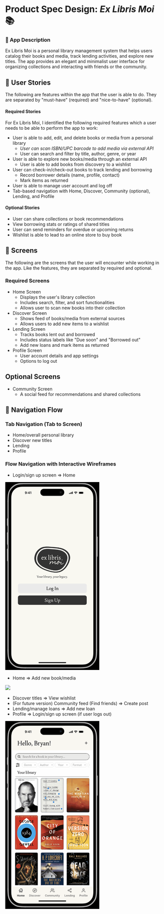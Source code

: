 # Product Spec Design: *Ex Libris Moi* 📚

### 📲 App Description

Ex Libris Moi is a personal library management system that helps users catalog their books and media, track lending activities, and explore new titles. The app provides an elegant and minimalist user interface for organizing collections and interacting with friends or the community.

## 🧾 User Stories

The following are features within the app that the user is able to do. They are separated by "must-have" (required) and "nice-to-have" (optional).

#### Required Stories

For Ex Libris Moi, I identified the following required features which a user needs to be able to perform the app to work:

- User is able to add, edit, and delete books or media from a personal library
    - *User can scan ISBN/UPC barcode to add media via external API*
    - User can search and filter by title, author, genre, or year
- User is able to explore new books/media through an external API
    - User is able to add books from discovery to a wishlist
- User can check-in/check-out books to track lending and borrowing
    - Record borrower details (name, profile, contact)
    - Mark items as returned
- User is able to manage user account and log off
- Tab-based navigation with Home, Discover, Community (optional), Lending, and Profile

#### Optional Stories
- User can share collections or book recommendations
- View borrowing stats or ratings of shared titles
- User can send reminders for overdue or upcoming returns
- Wishlist is able to lead to an online store to buy book

## 🤳 Screens

The following are the screens that the user will encounter while working in the app. Like the features, they are separated by required and optional.

### Required Screens

- Home Screen
    - Displays the user's library collection
    - Includes search, filter, and sort functionalities
    - Allows user to scan new books into their collection
- Discover Screen
    - Shows feed of books/media from external sources
    - Allows users to add new items to a wishlist 
- Lending Screen
    - Tracks books lent out and borrowed
    - Includes status labels like "Due soon" and "Borrowed out"
    - Add new loans and mark items as returned
- Profile Screen
    - User account details and app settings
    - Options to log out
 
## Optional Screens

- Community Screen
    - A social feed for recommendations and shared collections
 
## 🔄️ Navigation Flow

### Tab Navigation (Tab to Screen)

- Home/overall personal library
- Discover new titles
- Lending
- Profile

### Flow Navigation with Interactive Wireframes

- Login/sign up screen => Home

<img src="/design_gifs/logintohome.gif" width=300 height=auto />

- Home => Add new book/media

<img src="/design_gifs/hometoaddbook.gif" width=300 height=auto />

- Discover titles => View wishlist
- (For future version) Community feed (Find friends) => Create post
- Lending/manage loans => Add new loan
- Profile => Login/sign up screen (if user logs out)

<img src="/design_gifs/otherfeatures.gif" width=300 height=auto />
